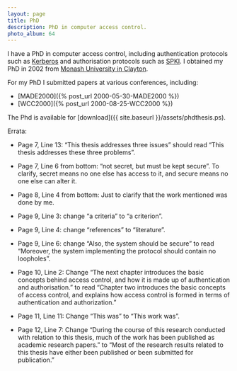 ```yaml
---
layout: page
title: PhD
description: PhD in computer access control.
photo_album: 64
---
```


I have a PhD in computer access control, including authentication protocols
such as [Kerberos](https://en.wikipedia.org/wiki/Kerberos) and authorisation
protocols such as
[SPKI](https://en.wikipedia.org/wiki/Simple_public_key_infrastructure). I
obtained my PhD in 2002 from [Monash University in
Clayton](https://monash.edu.au/campuses/clayton/).

For my PhD I submitted papers at various conferences, including:

* [MADE2000]({% post_url 2000-05-30-MADE2000 %})
* [WCC2000]({% post_url 2000-08-25-WCC2000 %})

The Phd is available for [download]({{ site.baseurl }}/assets/phdthesis.ps).

Errata:

* Page 7, Line 13: “This thesis addresses three issues” should 
  read “This thesis addresses these three problems”.

* Page 7, Line 6 from bottom: “not secret, but must be kept 
  secure”. To clarify, secret means no one else has access to it, 
  and secure means no one else can alter it.

* Page 8, Line 4 from bottom: Just to clarify that the work 
  mentioned was done by me.

* Page 9, Line 3: change “a criteria” to “a criterion”.

* Page 9, Line 4: change “references” to “literature”.

* Page 9, Line 6: change “Also, the system should be secure” to 
  read “Moreover, the system implementing the protocol should 
  contain no loopholes”.

* Page 10, Line 2: Change “The next chapter introduces the basic 
  concepts behind access control, and how it is made up of 
  authentication and authorisation.” to read “Chapter two 
  introduces the basic concepts of access control, and explains 
  how access control is formed in terms of authentication and 
  authorization.”

* Page 11, Line 11: Change “This was” to “This work was”.

* Page 12, Line 7: Change “During the course of this research 
  conducted with relation to this thesis, much of the work has 
  been published as academic research papers.” to “Most of the 
  research results related to this thesis have either been 
  published or been submitted for publication.”
